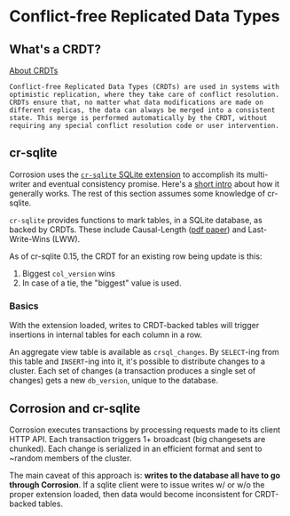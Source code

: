 # Conflict-free Replicated Data Types

## What's a CRDT?

[About CRDTs](https://crdt.tech/#:~:text=Conflict%2Dfree%20Replicated%20Data%20Types%20(CRDTs)%20are%20used%20in,merged%20into%20a%20consistent%20state.)

```admonish
Conflict-free Replicated Data Types (CRDTs) are used in systems with optimistic replication, where they take care of conflict resolution. CRDTs ensure that, no matter what data modifications are made on different replicas, the data can always be merged into a consistent state. This merge is performed automatically by the CRDT, without requiring any special conflict resolution code or user intervention.
```

## cr-sqlite

Corrosion uses the [`cr-sqlite` SQLite extension](https://github.com/vlcn-io/cr-sqlite) to accomplish its multi-writer and eventual consistency promise. Here's a [short intro](https://vlcn.io/docs/cr-sqlite/intro) about how it generally works. The rest of this section assumes some knowledge of cr-sqlite.

`cr-sqlite` provides functions to mark tables, in a SQLite database, as backed by CRDTs. These include Causal-Length ([pdf paper](https://dl.acm.org/doi/pdf/10.1145/3380787.3393678)) and Last-Write-Wins (LWW).

As of cr-sqlite 0.15, the CRDT for an existing row being update is this:
1. Biggest `col_version` wins
2. In case of a tie, the "biggest" value is used.

### Basics

With the extension loaded, writes to CRDT-backed tables will trigger insertions in internal tables for each column in a row.

An aggregate view table is available as `crsql_changes`. By `SELECT`-ing from this table and `INSERT`-ing into it, it's possible to distribute changes to a cluster. Each set of changes (a transaction produces a single set of changes) gets a new `db_version`, unique to the database.

## Corrosion and cr-sqlite

Corrosion executes transactions by processing requests made to its client HTTP API. Each transaction triggers 1+ broadcast (big changesets are chunked). Each change is serialized in an efficient format and sent to ~random members of the cluster.

The main caveat of this approach is: **writes to the database all have to go through Corrosion**. If a sqlite client were to issue writes w/ or w/o the proper extension loaded, then data would become inconsistent for CRDT-backed tables.